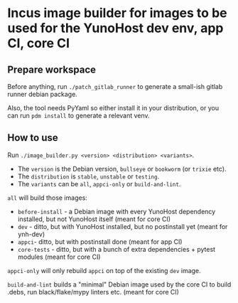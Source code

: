 # Incus image builder for images to be used for the YunoHost dev env, app CI, core CI

## Prepare workspace

Before anything, run `./patch_gitlab_runner` to generate a small-ish gitlab runner debian package.

Also, the tool needs PyYaml so either install it in your distribution, or you can run
`pdm install` to generate a relevant venv.

## How to use

Run `./image_builder.py <version> <distribution> <variants>`.

* The `version` is the Debian version, `bullseye` or `bookworm` (or `trixie` etc).
* The `distribution` is `stable`, `unstable` or `testing`.
* The `variants` can be `all`, `appci-only` or `build-and-lint`.

`all` will build those images:
- `before-install` - a Debian image with every YunoHost dependency installed, but not YunoHost itself (meant for core CI)
- `dev` - ditto, but with YunoHost installed, but no postinstall yet (meant for ynh-dev)
- `appci`- ditto, but with postinstall done (meant for app CI)
- `core-tests` - ditto, but with a bunch of extra dependencies + pytest modules (meant for core CI)

`appci-only` will only rebuild `appci` on top of the existing `dev` image.

`build-and-lint` builds a "minimal" Debian image used by the core CI to build .debs, run black/flake/mypy linters etc. (meant for core CI)

